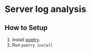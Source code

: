 # Server log analysis

## How to Setup
1. Install [poetry](https://python-poetry.org/).
2. Run `poetry install`